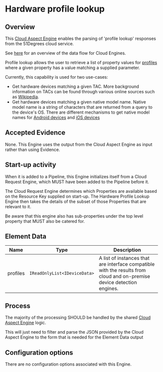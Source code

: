 # Hardware profile lookup

## Overview

This [Cloud Aspect Engine](../../pipeline-specification/conceptual-overview.md#cloud-aspect-engine)
enables the parsing of 'profile lookup' responses from the 51Degrees cloud service.

See [here](../../pipeline-specification/pipeline-elements/cloud-request-engine.md)
for an overview of the data flow for Cloud Engines.

Profile lookup allows the user to retrieve a list of property values for
[profiles](../pipeline-elements/device-detection-on-premise.md#profile)
where a given property has a value matching a supplied parameter.

Currently, this capability is used for two use-cases:

- Get hardware devices matching a given TAC. More background information on
  TACs can be found through various online sources such as
  [Wikipedia](https://en.wikipedia.org/wiki/Type_Allocation_Code).
- Get hardware devices matching a given native model name. Native model name
  is a string of characters that are returned from a query to the device's OS.
  There are different mechanisms to get native model names for
  [Android devices](https://developer.android.com/reference/android/os/Build#MODEL)
  and [iOS devices](https://gist.github.com/soapyigu/c99e1f45553070726f14c1bb0a54053b#file-machinename-swift)

## Accepted Evidence

None. This Engine uses the output from the Cloud Aspect Engine as input
rather than using Evidence.

## Start-up activity

When it is added to a Pipeline, this Engine initializes itself from a
Cloud Request Engine, which MUST have been added to the Pipeline
before it.

The Cloud Request Engine determines which Properties are available
based on the Resource Key supplied on start-up. The Hardware Profile Lookup Engine
then takes the details of the subset of those Properties that are relevant to
it.

Be aware that this engine also has sub-properties under the top level property
that MUST also be catered for.

## Element Data

| **Name**                   | **Type**                              | **Description**                                                                                                                           |
|----------------------------|---------------------------------------|-------------------------------------------------------------------------------------------------------------------------------------------|
| profiles | `IReadOnlyList<IDeviceData>` | A list of instances that are interface compatible with the results from cloud and on-premise device detection engines. |

## Process

The majority of the processing SHOULD be handled by the shared
[Cloud Aspect Engine](../../pipeline-specification/pipeline-elements/cloud-aspect-engine.md#processing)
logic.

This will just need to filter and parse the JSON provided by the Cloud Aspect
Engine to the form that is needed for the Element Data output

## Configuration options

There are no configuration options associated with this Engine.
